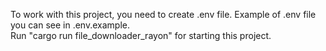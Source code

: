 To work with this project, you need to create .env file. Example of .env file you can see in .env.example.  <br />
Run "cargo run file_downloader_rayon" for starting this project.